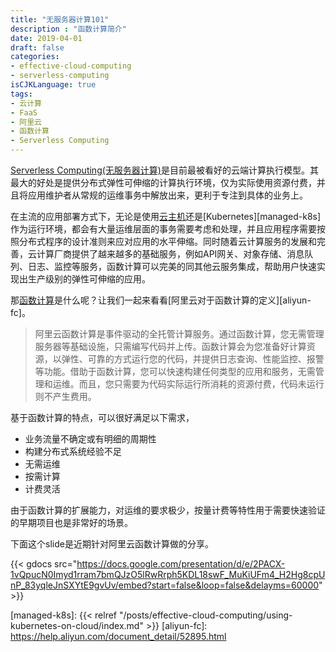 ```yaml
---
title: "无服务器计算101"
description : "函数计算简介"
date: 2019-04-01
draft: false
categories:
- effective-cloud-computing
- serverless-computing
isCJKLanguage: true
tags:
- 云计算
- FaaS
- 阿里云
- 函数计算
- Serverless Computing
---
```

[Serverless Computing(无服务器计算)][serverless]是目前最被看好的云端计算执行模型。其最大的好处是提供分布式弹性可伸缩的计算执行环境，仅为实际使用资源付费，并且将应用维护者从常规的运维事务中解放出来，更利于专注到具体的业务上。

在主流的应用部署方式下，无论是使用[云主机][ec2]还是[Kubernetes][managed-k8s]作为运行环境，都会有大量运维层面的事务需要考虑和处理，并且应用程序需要按照分布式程序的设计准则来应对应用的水平伸缩。同时随着云计算服务的发展和完善，云计算厂商提供了越来越多的基础服务，例如API网关、对象存储、消息队列、日志、监控等服务，函数计算可以完美的同其他云服务集成，帮助用户快速实现出生产级别的弹性可伸缩的应用。

<!--more-->
那[函数计算][serverless]是什么呢？让我们一起来看看[阿里云对于函数计算的定义][aliyun-fc]。

> 阿里云函数计算是事件驱动的全托管计算服务。通过函数计算，您无需管理服务器等基础设施，只需编写代码并上传。函数计算会为您准备好计算资源，以弹性、可靠的方式运行您的代码，并提供日志查询、性能监控、报警等功能。借助于函数计算，您可以快速构建任何类型的应用和服务，无需管理和运维。而且，您只需要为代码实际运行所消耗的资源付费，代码未运行则不产生费用。

基于函数计算的特点，可以很好满足以下需求，

- 业务流量不确定或有明细的周期性
- 构建分布式系统经验不足
- 无需运维
- 按需计算
- 计费灵活

由于函数计算的扩展能力，对运维的要求极少，按量计费等特性用于需要快速验证的早期项目也是非常好的场景。

下面这个slide是近期针对阿里云函数计算做的分享。

{{< gdocs src="https://docs.google.com/presentation/d/e/2PACX-1vQpucN0Imyd1rram7bmQJzO5lRwRrph5KDL18swF_MuKiUFm4_H2Hg8cpUnP_83yqleJnSXYtE9gvUv/embed?start=false&loop=false&delayms=60000" >}}

[serverless]: https://en.wikipedia.org/wiki/Serverless_computing
[ec2]: https://aws.amazon.com/cn/ec2
[managed-k8s]: {{< relref "/posts/effective-cloud-computing/using-kubernetes-on-cloud/index.md" >}}
[aliyun-fc]: https://help.aliyun.com/document_detail/52895.html
